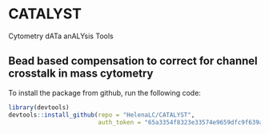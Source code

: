 # CATALYST
Cytometry dATa anALYsis Tools

## Bead based compensation to correct for channel crosstalk in mass cytometry

To install the package from github, run the following code:

```r
library(devtools)
devtools::install_github(repo = "HelenaLC/CATALYST", 
                         auth_token = "65a3354f8323e33574e9659dfc9f639a47149e47")
```
